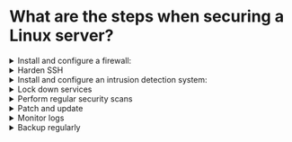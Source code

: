 # What are the steps when securing a Linux server?

<details>

<summary>Install and configure a firewall:</summary>

Install and configure a firewall to protect the server from external threats.

</details>

<details>

<summary>Harden SSH</summary>

Harden the SSH protocol by disabling root login and changing the default port.

</details>

<details>

<summary>Install and configure an intrusion detection system: </summary>

Install and configure an intrusion detection system to monitor the server for malicious activities.

</details>

<details>

<summary>Lock down services</summary>

Disable services that are not needed and remove any unnecessary accounts.

</details>

<details>

<summary>Perform regular security scans</summary>

Perform regular security scans to check for vulnerabilities in the system.

</details>

<details>

<summary>Patch and update</summary>

Ensure that the system is up-to-date with the latest security patches and updates.

</details>

<details>

<summary>Monitor logs</summary>

Monitor log files for suspicious activity.

</details>

<details>

<summary>Backup regularly</summary>

Perform regular backups of the system in case of an emergency.

</details>

